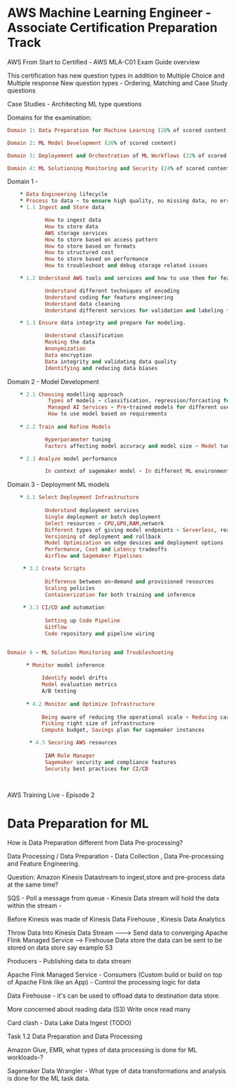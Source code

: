 # AWS Machine Learning Engineer - Associate Certification Preparation Track


AWS From Start to Certified - AWS MLA-C01 Exam Guide overview

This certification has new question types in addition to Multiple Choice and Multiple response
    New question types - Ordering, Matching and Case Study questions 

Case Studies - Architecting ML type questions

Domains for the examination:

```rb
Domain 1: Data Preparation for Machine Learning (28% of scored content)

Domain 2: ML Model Development (26% of scored content)

Domain 3: Deployement and Orchestration of ML Workflows (22% of scored content)

Domain 4: ML Solutioning Monitoring and Security (24% of scored content)
```

Domain 1 - 
```rb  
    * Data Engineering lifecycle
    * Process to data - to ensure high quality, no missing data, no errorous data.
    * 1.1 Ingest and Store data 

            How to ingest data
            How to store data
            AWS storage services
            How to store based on access pattern
            How to store based on formats
            How to structured cost
            How to store based on performance
            How to troubleshoot and debug storage related issues

    * 1.2 Understand AWS tools and services and how to use them for feature engineering

            Understand different techniques of encoding
            Understand coding for feature engineering
            Understand data cleaning
            Understand different services for validation and labeling for data

    * 1.3 Ensure data integrity and prepare for modeling. 

            Understand classification 
            Masking the data
            Anonymization 
            Data encryption 
            Data integrity and validating data quality
            Identifying and reducing data biases


```

Domain 2 - Model Development

```rb
    * 2.1 Choosing modelling approach 
             Types of models - classification, regression/forcasting for prediction of categories
             Managed AI Services - Pre-trained models for different usecases
             How to use model based on requirements
    
    * 2.2 Train and Refine Models

            Hyperparameter tuning
            Factors affecting model accuracy and model size - Model tuning

    * 2.3 Analyze model performance

            In context of sagemaker model - In different ML environments what kind of model performane metrics are setup for evaluating the model accuracy. 
```

Domain 3 - Deployment ML models

```rb
    * 3.1 Select Deployment Infrastructure
            
            Understand deployment services
            Single deployment or batch deployment 
            Select resources - CPU,GPU,RAM,network
            Different types of giving model endpoints - Serverless, real-time, async, batch inference
            Versioning of deployment and rollback 
            Model Optimization on edge devices and deployment options
            Performance, Cost and Latency tradeoffs
            Airflow and Sagemaker Pipelines

     * 3.2 Create Scripts
            
            Difference between on-demand and provisioned resources
            Scaling policies
            Containerization for both training and inference 
    
     * 3.3 CI/CD and automation
            
            Setting up Code Pipeline 
            GitFlow 
            Code repository and pipeline wiring


Domain 4 - ML Solution Monitoring and Troubleshooting

      * Monitor model inference 
          
           Identify model drifts
           Model evaluation metrics
           A/B testing
     
      * 4.2 Monitor and Optimize Infrastructure
         
           Being aware of reducing the operational scale - Reducing carbon footprint - Reduced cost
           Picking right size of infrastructure
           Compute budget, Savings plan for sagemaker instances

       * 4.3 Securing AWS resources
         
            IAM Role Manager
            Sagemaker security and compliance features
            Security best practices for CI/CD
            
            
```

AWS Training Live - Episode 2

# Data Preparation for ML
How is Data Preparation different from Data Pre-processing?

Data Processing / Data Preparation - Data Collection , Data Pre-processing and Feature Engineering.


Question: Amazon Kinesis Datastream to ingest,store and pre-process data at the same time? 



SQS - Poll a message from queue - Kinesis Data stream will hold the data within the stream - 

Before Kinesis was made of Kinesis Data Firehouse , Kinesis Data Analytics

Throw Data Into Kinesis Data Stream ---> Send data to converging Apache Flink Managed Service --> Firehouse Data store the data can be sent to be stored on data store say example S3

Producers - Publishing data to data stream 

Apache Flink Managed Service - Consumers (Custom build or build on top of Apache Flink like an App) - Control the processing logic for data 

Data Firehouse - it's can be used to offload data to destination data store.

More concerned about reading data (S3) Write once read many

Card clash - Data Lake Data Ingest (TODO)

Task 1.2 Data Preparation and Data Processing

Amazon Glue, EMR, what types of data processing is done for ML workloads-? 

Sagemaker Data Wrangler - What type of data transformations and analysis is done for the ML task data. 
